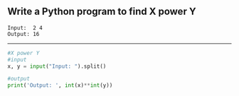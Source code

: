 ## Write a Python program to find X power Y

```
Input:  2 4
Output: 16
```

---

```python
#X power Y
#input
x, y = input("Input: ").split()

#output
print('Output: ', int(x)**int(y))
```
